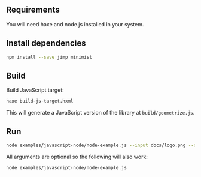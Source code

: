 ## Requirements

You will need haxe and node.js installed in your system.

## Install dependencies

```sh
npm install --save jimp minimist
```

## Build

Build JavaScript target:

```sh
haxe build-js-target.hxml 
```

This will generate a JavaScript version of the library at `build/geometrize.js`.

## Run

```sh
node examples/javascript-node/node-example.js --input docs/logo.png --output tmp_out.svg --iterations 100 --shapeTypes 0,1,2,3,4,5,6 --candidateShapesPerStep 50 --shapeMutationsPerStep 100 --alpha 128
```

All arguments are optional so the following will also work: 

```sh
node examples/javascript-node/node-example.js
```
